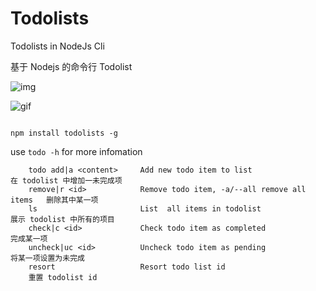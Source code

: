 # Todolists

Todolists in NodeJs Cli

基于 Nodejs 的命令行 Todolist

![img](https://zos.alipayobjects.com/rmsportal/yPkGQThjFECEwbrgPFhs.png)

![gif](https://zos.alipayobjects.com/rmsportal/VnZwiHYkBucmfLvHFWWT.gif)

```

npm install todolists -g

```
use `todo -h` for more infomation

```
    todo add|a <content>     Add new todo item to list                     在 todolist 中增加一未完成项
    remove|r <id>            Remove todo item, -a/--all remove all items   删除其中某一项
    ls                       List  all items in todolist                   展示 todolist 中所有的项目 
    check|c <id>             Check todo item as completed                  完成某一项
    uncheck|uc <id>          Uncheck todo item as pending                  将某一项设置为未完成
    resort                   Resort todo list id                           重置 todolist id

```

